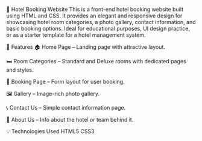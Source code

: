 
🏨 Hotel Booking Website
This is a front-end hotel booking website built using HTML and CSS. It provides an elegant and responsive design for showcasing hotel room categories, a photo gallery, contact information, and basic booking options. Ideal for educational purposes, UI design practice, or as a starter template for a hotel management system.

🔧 Features
🏠 Home Page – Landing page with attractive layout.

🛏️ Room Categories – Standard and Deluxe rooms with dedicated pages and styles.

📅 Booking Page – Form layout for user booking.

🖼️ Gallery – Image-rich photo gallery.

📞 Contact Us – Simple contact information page.

🧾 About Us – Info about the hotel or team behind it.

💡 Technologies Used
HTML5
CSS3
